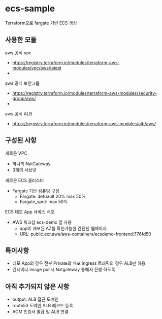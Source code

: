 # ecs-sample
Terraform으로 fargate 기반 ECS 생성

## 사용한 모듈
aws 공식 vpc
- https://registry.terraform.io/modules/terraform-aws-modules/vpc/aws/latest
- 
aws 공식 보안그룹
- https://registry.terraform.io/modules/terraform-aws-modules/security-group/aws/
- 
aws 공식 ALB
- https://registry.terraform.io/modules/terraform-aws-modules/alb/aws/

## 구성된 사항
새로운 VPC
- 하나의 NatGateway
- 3개의 서브넷

새로운 ECS 클러스터
- Fargate 기반 컴퓨팅 구성
    + Fargate: defuault 20% max 50%
    + Fargate_spot: max 50%

ECS 데모 App 서비스 배포
- AWS 워크샵 ecs-demo 앱 사용 
    + app이 배포된 AZ를 확인가능한 간단한 웹페이지
    + URL: public.ecr.aws/aws-containers/ecsdemo-frontend:776fd50 

## 특이사항
- 데모 App의 경우 전부 Private의 배포 ingress 트래픽의 경우 ALB만 허용
- 컨테이너 image pull시 Natgateway 통해서 진행 하도록

## 아직 추가되지 않은 사항
- output: ALB 접근 도메인
- route53 도메인 ALB 레코드 등록
- ACM 인증서 발급 및 ALB 연결
